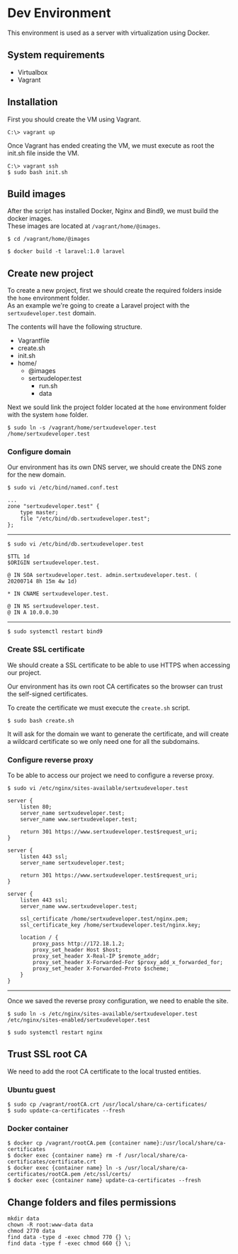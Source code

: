 # Dev Environment

This environment is used as a server with virtualization using Docker.

## System requirements

- Virtualbox
- Vagrant

## Installation

First you should create the VM using Vagrant.

```
C:\> vagrant up
```

Once Vagrant has ended creating the VM, we must execute as root the init.sh file inside the VM.

```
C:\> vagrant ssh
$ sudo bash init.sh
```

## Build images

After the script has installed Docker, Nginx and Bind9, we must build the docker images.<br>
These images are located at `/vagrant/home/@images`.

```
$ cd /vagrant/home/@images

$ docker build -t laravel:1.0 laravel
```


## Create new project

To create a new project, first we should create the required folders inside the `home` environment folder.<br>
As an example we're going to create a Laravel project with the `sertxudeveloper.test` domain.

The contents will have the following structure.

- Vagrantfile
- create.sh
- init.sh
- home/
  - @images
  - sertxudeloper.test
    - run.sh
    - data

Next we sould link the project folder located at the `home` environment folder with the system `home` folder.

```
$ sudo ln -s /vagrant/home/sertxudeveloper.test /home/sertxudeveloper.test
```

### Configure domain

Our environment has its own DNS server, we should create the DNS zone for the new domain.

```
$ sudo vi /etc/bind/named.conf.test
```

```
...
zone "sertxudeveloper.test" {
    type master;
    file "/etc/bind/db.sertxudeveloper.test";
};
```

-----

```
$ sudo vi /etc/bind/db.sertxudeveloper.test
```

```
$TTL 1d
$ORIGIN sertxudeveloper.test.

@ IN SOA sertxudeveloper.test. admin.sertxudeveloper.test. (
20200714 8h 15m 4w 1d)

* IN CNAME sertxudeveloper.test.

@ IN NS sertxudeveloper.test.
@ IN A 10.0.0.30
```

-----

```
$ sudo systemctl restart bind9
```

### Create SSL certificate

We should create a SSL certificate to be able to use HTTPS when accessing our project.

Our environment has its own root CA certificates so the browser can trust the self-signed certificates.

To create the certificate we must execute the `create.sh` script.

```
$ sudo bash create.sh
```

It will ask for the domain we want to generate the certificate, and will create a wildcard certificate so we only need one for all the subdomains.


### Configure reverse proxy

To be able to access our project we need to configure a reverse proxy.

```
$ sudo vi /etc/nginx/sites-available/sertxudeveloper.test
```

```nginx
server {
    listen 80;
    server_name sertxudeveloper.test;
    server_name www.sertxudeveloper.test;

    return 301 https://www.sertxudeveloper.test$request_uri;
}

server {
    listen 443 ssl;
    server_name sertxudeveloper.test;

    return 301 https://www.sertxudeveloper.test$request_uri;
}

server {
    listen 443 ssl;
    server_name www.sertxudeveloper.test;

    ssl_certificate /home/sertxudeveloper.test/nginx.pem;
    ssl_certificate_key /home/sertxudeveloper.test/nginx.key;

    location / {
        proxy_pass http://172.18.1.2;
        proxy_set_header Host $host;
        proxy_set_header X-Real-IP $remote_addr;
        proxy_set_header X-Forwarded-For $proxy_add_x_forwarded_for;
        proxy_set_header X-Forwarded-Proto $scheme;
    }
}
```

-----

Once we saved the reverse proxy configuration, we need to enable the site.

```
$ sudo ln -s /etc/nginx/sites-available/sertxudeveloper.test /etc/nginx/sites-enabled/sertxudeveloper.test
```

```
$ sudo systemctl restart nginx
```

## Trust SSL root CA

We need to add the root CA certificate to the local trusted entities.

### Ubuntu guest

```
$ sudo cp /vagrant/rootCA.crt /usr/local/share/ca-certificates/
$ sudo update-ca-certificates --fresh
```

### Docker container

```
$ docker cp /vagrant/rootCA.pem {container name}:/usr/local/share/ca-certificates
$ docker exec {container name} rm -f /usr/local/share/ca-certificates/certificate.crt
$ docker exec {container name} ln -s /usr/local/share/ca-certificates/rootCA.pem /etc/ssl/certs/
$ docker exec {container name} update-ca-certificates --fresh
```

## Change folders and files permissions

```
mkdir data
chown -R root:www-data data
chmod 2770 data
find data -type d -exec chmod 770 {} \;
find data -type f -exec chmod 660 {} \;
```

